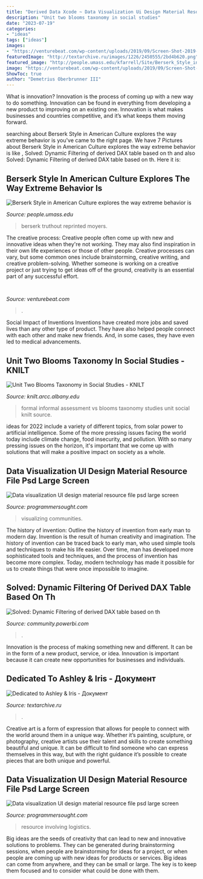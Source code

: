 ```yaml
---
title: "Derived Data Xcode ~ Data Visualization Ui Design Material Resource File Psd Large Screen"
description: "Unit two blooms taxonomy in social studies"
date: "2023-07-19"
categories:
- "ideas"
tags: ["ideas"]
images:
- "https://venturebeat.com/wp-content/uploads/2019/09/Screen-Shot-2019-09-12-at-12.22.59-PM.png?w=800"
featuredImage: "http://textarchive.ru/images/1226/2450555/2bd4b620.png"
featured_image: "http://people.umass.edu/kfarrell/Site/Berserk_Style_in_American_Culture_files/41Snet8dmHL._SL500_AA300_.jpg"
image: "https://venturebeat.com/wp-content/uploads/2019/09/Screen-Shot-2019-09-12-at-12.22.59-PM.png?w=800"
ShowToc: true
author: "Demetrius Oberbrunner III"
---
```



What is innovation?
Innovation is the process of coming up with a new way to do something. Innovation can be found in everything from developing a new product to improving on an existing one. Innovation is what makes businesses and countries competitive, and it’s what keeps them moving forward.

	

		
searching about Berserk Style in American Culture explores the way extreme behavior is you've came to the right page. We have 7 Pictures about Berserk Style in American Culture explores the way extreme behavior is like , Solved: Dynamic Filtering of derived DAX table based on th and also Solved: Dynamic Filtering of derived DAX table based on th. Here it is:
		
    
## Berserk Style In American Culture Explores The Way Extreme Behavior Is

<img loading=lazy src="http://people.umass.edu/kfarrell/Site/Berserk_Style_in_American_Culture_files/41Snet8dmHL._SL500_AA300_.jpg" onerror="this.onerror=null;this.src='https://tse1.mm.bing.net/th?id=OIP.4p7a9SYF1I-sXgdf53m5jwAAAA&amp;pid=15.1';" alt="Berserk Style in American Culture explores the way extreme behavior is">

_Source: people.umass.edu_

>berserk truthout reprinted moyers. 

	

The creative process:
Creative people often come up with new and innovative ideas when they're not working. They may also find inspiration in their own life experiences or those of other people. Creative processes can vary, but some common ones include brainstorming, creative writing, and creative problem-solving. Whether someone is working on a creative project or just trying to get ideas off of the ground, creativity is an essential part of any successful effort.

    
## 

<img loading=lazy src="https://venturebeat.com/wp-content/uploads/2019/09/Screen-Shot-2019-09-12-at-12.22.59-PM.png?w=800" onerror="this.onerror=null;this.src='https://tse4.mm.bing.net/th?id=OIP.GD3-igNloj9WhYbLVBBZ5gHaCR&amp;pid=15.1';" alt="">

_Source: venturebeat.com_

>. 

	

Social Impact of Inventions
Inventions have created more jobs and saved lives than any other type of product. They have also helped people connect with each other and make new friends. And, in some cases, they have even led to medical advancements.

    
## Unit Two Blooms Taxonomy In Social Studies - KNILT

<img loading=lazy src="https://knilt.arcc.albany.edu/images/c/cb/Formal-assessment-vs-informal-assessment.jpg" onerror="this.onerror=null;this.src='https://tse3.mm.bing.net/th?id=OIP.WzeXic-tkXfuwdVgT9kohAHaDt&amp;pid=15.1';" alt="Unit Two Blooms Taxonomy in Social Studies - KNILT">

_Source: knilt.arcc.albany.edu_

>formal informal assessment vs blooms taxonomy studies unit social knilt source. 

	

ideas for 2022 include a variety of different topics, from solar power to artificial intelligence. Some of the more pressing issues facing the world today include climate change, food insecurity, and pollution. With so many pressing issues on the horizon, it's important that we come up with solutions that will make a positive impact on society as a whole.

    
## Data Visualization UI Design Material Resource File Psd Large Screen

<img loading=lazy src="https://www.programmersought.com/images/354/6e05a469bf30be8bbe6922e6ccabd992.JPEG" onerror="this.onerror=null;this.src='https://tse4.mm.bing.net/th?id=OIP.9Q8CbKBo8mHpUd4xdFeCMAHaEL&amp;pid=15.1';" alt="Data visualization UI design material resource file psd large screen">

_Source: programmersought.com_

>visualizing communities. 

	

The history of invention: Outline the history of invention from early man to modern day.
Invention is the result of human creativity and imagination. The history of invention can be traced back to early man, who used simple tools and techniques to make his life easier. Over time, man has developed more sophisticated tools and techniques, and the process of invention has become more complex. Today, modern technology has made it possible for us to create things that were once impossible to imagine.

    
## Solved: Dynamic Filtering Of Derived DAX Table Based On Th

<img loading=lazy src="https://community.powerbi.com/t5/image/serverpage/image-id/52726i97A104CBF77F824C?v=v2" onerror="this.onerror=null;this.src='https://tse2.mm.bing.net/th?id=OIP.OVcYNnrByDxoYjUj85_cUgHaDq&amp;pid=15.1';" alt="Solved: Dynamic Filtering of derived DAX table based on th">

_Source: community.powerbi.com_

>. 

	

Innovation is the process of making something new and different. It can be in the form of a new product, service, or idea. Innovation is important because it can create new opportunities for businesses and individuals.

    
## Dedicated To Ashley &amp; Iris - Документ

<img loading=lazy src="http://textarchive.ru/images/1226/2450555/2bd4b620.png" onerror="this.onerror=null;this.src='https://tse2.mm.bing.net/th?id=OIP.omKsroJU83aQTuBo9Tm1VwAAAA&amp;pid=15.1';" alt="Dedicated to Ashley &amp; Iris - Документ">

_Source: textarchive.ru_

>. 

	

Creative art is a form of expression that allows for people to connect with the world around them in a unique way. Whether it’s painting, sculpture, or photography, creative artists use their talent and skills to create something beautiful and unique. It can be difficult to find someone who can express themselves in this way, but with the right guidance it’s possible to create pieces that are both unique and powerful.

    
## Data Visualization UI Design Material Resource File Psd Large Screen

<img loading=lazy src="https://www.programmersought.com/images/595/228127a0154ba6c924a4f7918648d35b.JPEG" onerror="this.onerror=null;this.src='https://tse2.mm.bing.net/th?id=OIP.iKxgu-uM6pmQYRSV5_bhDgHaEK&amp;pid=15.1';" alt="Data visualization UI design material resource file psd large screen">

_Source: programmersought.com_

>resource involving logistics. 

	

Big ideas are the seeds of creativity that can lead to new and innovative solutions to problems. They can be generated during brainstorming sessions, when people are brainstorming for ideas for a project, or when people are coming up with new ideas for products or services. Big ideas can come from anywhere, and they can be small or large. The key is to keep them focused and to consider what could be done with them.

